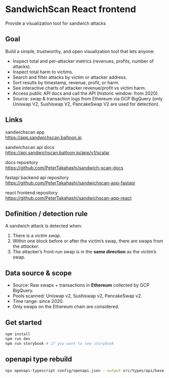 # SandwichScan React frontend

Provide a visualization tool for sandwich attacks

## Goal

Build a simple, trustworthy, and open visualization tool that lets anyone:

- Inspect total and per-attacker metrics (revenues, profits, number of attacks).
- Inspect total harm to victims.
- Search and filter attacks by victim or attacker address.
- Sort results by timestamp, revenue, profit, or harm.
- See interactive charts of attacker revenue/profit vs victim harm.
- Access public API docs and call the API (historic window: from 2020).
- Source: swap & transaction logs from Ethereum via GCP BigQuery (only Uniswap V2, Sushiswap V2, PancakeSwap V2 are used for detection).

## Links

sandwichscan app  
https://app.sandwichscan.baltoon.jp

sandwichscan api docs  
https://api.sandwichscan.baltoon.jp/app/v1/scalar

docs repository  
https://github.com/PeterTakahashi/sandwich-scan-docs

fastapi backend api repository  
https://github.com/PeterTakahashi/sandwichscan-app-fastapi

react frontend repository  
https://github.com/PeterTakahashi/sandwichscan-app-react

## Definition / detection rule

A sandwich attack is detected when:

1. There is a _victim swap_.
2. Within one block before or after the victim’s swap, there are swaps from the _attacker_.
3. The attacker’s front-run swap is in the **same direction** as the victim’s swap.

## Data source & scope

- Source: Raw swaps + transactions in **Ethereum** collected by GCP BigQuery.
- Pools scanned: Uniswap v2, Sushiswap v2, PancakeSwap v2.
- Time range: since 2020.
- Only swaps on the Ethereum chain are considered.

## Get started

```sh
npm install
npm run dev
npm run storybook # if you want to see storybook
```

## openapi type rebuild

```sh
npx openapi-typescript config/openapi.json --output src/types/api/base.ts
```
